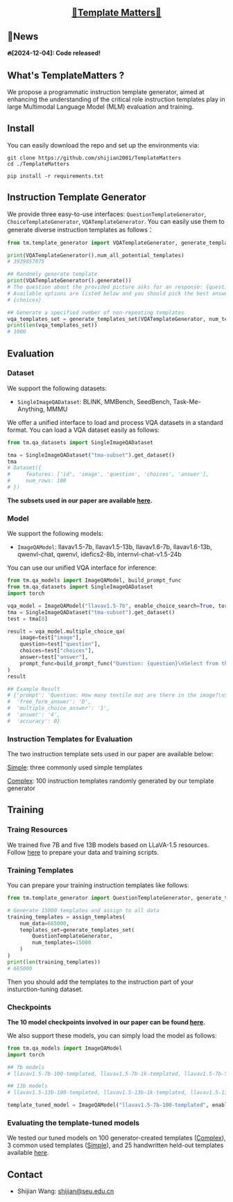 <h2 align="center"> <a href="">🎁Template Matters🎁</a></h2>

## 🔔News
  
 **🔥[2024-12-04]: Code released!**

## What's TemplateMatters ?
We propose a programmatic instruction template generator, aimed at enhancing the understanding of the critical role instruction templates play in large Multimodal Language Model (MLM) evaluation and training.

## Install
You can easily download the repo and set up the environments via:
```
git clone https://github.com/shijian2001/TemplateMatters
cd ./TemplateMatters

pip install -r requirements.txt
```

## Instruction Template Generator
We provide three easy-to-use interfaces: `QuestionTemplateGenerator`, `ChoiceTemplateGenerator`, `VQATemplateGenerator`. You can easily use them to generate diverse instruction templates as follows：
```python
from tm.template_generator import VQATemplateGenerator, generate_templates_set

print(VQATemplateGenerator().num_all_potential_templates)
# 3939857075

## Randomly generate template
print(VQATemplateGenerator().generate())
# The question about the provided picture asks for an response: {question}
# Available options are listed below and you should pick the best answer:
# {choices}

## Generate a specified number of non-repeating templates
vqa_templates_set = generate_templates_set(VQATemplateGenerator, num_templates=1000)
print(len(vqa_templates_set))
# 1000
```

## Evaluation

### Dataset
We support the following datasets: 
- `SingleImageQADataset`: BLINK, MMBench, SeedBench, Task-Me-Anything, MMMU

We offer a unified interface to load and process VQA datasets in a standard format. You can load a VQA dataset easily as follows:
```python
from tm.qa_datasets import SingleImageQADataset

tma = SingleImageQADataset("tma-subset").get_dataset()
tma
# Dataset({
#     features: ['id', 'image', 'question', 'choices', 'answer'],
#     num_rows: 100
# })
```

**The subsets used in our paper are available [here](https://huggingface.co/collections/shijianS01/templatematters-dataset-674f22fed0110c9d450624d2).**

### Model
We support the following models: 
- `ImageQAModel`: llavav1.5-7b, llavav1.5-13b, llavav1.6-7b, llavav1.6-13b, qwenvl-chat, qwenvl, idefics2-8b, internvl-chat-v1.5-24b

You can use our unified VQA interface for inference:

```python
from tm.qa_models import ImageQAModel, build_prompt_func
from tm.qa_datasets import SingleImageQADataset
import torch

vqa_model = ImageQAModel("llavav1.5-7b", enable_choice_search=True, torch_device=0, precision=torch.bfloat16)
tma = SingleImageQADataset("tma-subset").get_dataset()
test = tma[0]

result = vqa_model.multiple_choice_qa(
    image=test["image"],
    question=test["question"],
    choices=test["choices"],
    answer=test["answer"],
    prompt_func=build_prompt_func("Question: {question}\nSelect from the following choices: {choices}")
)
result

## Example Result
# {'prompt': 'Question: How many textile mat are there in the image?\nSelect from the following choices: (A) 8 (B) 5 (C) 4 (D) 1',
#  'free_form_answer': 'D',
#  'multiple_choice_answer': '1',
#  'answer': '4',
#  'accuracy': 0}
```

### Instruction Templates for Evaluation
The two instruction template sets used in our paper are available below:

[Simple](https://github.com/shijian2001/TemplateMatters/blob/main/templates/simple_templates.json): three commonly used simple templates

[Complex](https://github.com/shijian2001/TemplateMatters/blob/main/templates/complex_templates.json): 100 instruction templates randomly generated by our template generator

## Training

### Traing Resources
We trained five 7B and five 13B models based on LLaVA-1.5 resources. Follow [here](https://github.com/haotian-liu/LLaVA?tab=readme-ov-file#visual-instruction-tuning) to prepare your data and training scripts.

### Training Templates
You can prepare your training instruction templates like follows:

```python
from tm.template_generator import QuestionTemplateGenerator, generate_templates_set, assign_templates

# Generate 15000 templates and assign to all data
training_templates = assign_templates(
    num_data=665000, 
    templates_set=generate_templates_set(
        QuestionTemplateGenerator, 
        num_templates=15000
    )
)
print(len(training_templates))
# 665000
```
Then you should add the templates to the instruction part of your insturction-tuning dataset.

### Checkpoints
**The 10 model checkpoints involved in our paper can be found [here](https://huggingface.co/collections/shijianS01/templatematters-model-674dd4469a2382bb17bb3460).**

We also support these models, you can simply load the model as follows:
```python
from tm.qa_models import ImageQAModel
import torch

## 7b models
# llavav1.5-7b-100-templated, llavav1.5-7b-1k-templated, llavav1.5-7b-5k-templated, llavav1.5-7b-10k-templated, llavav1.5-7b-15k-templated

## 13b models
# llavav1.5-13b-100-templated, llavav1.5-13b-1k-templated, llavav1.5-13b-5k-templated, llavav1.5-13b-10k-templated, llavav1.5-13b-15k-templated

template_tuned_model = ImageQAModel("llavav1.5-7b-100-templated", enable_choice_search=True, torch_device=0, precision=torch.bfloat16)
```

### Evaluating the template-tuned models
We tested our tuned models on 100 generator-created templates ([Complex](https://github.com/shijian2001/TemplateMatters/blob/main/templates/complex_templates.json)), 3 common used templates ([Simple](https://github.com/shijian2001/TemplateMatters/blob/main/templates/simple_templates.json)), and 25 handwritten held-out templates available [here](https://github.com/shijian2001/TemplateMatters/blob/main/templates/heldout_templates.json).

## Contact
- Shijian Wang: shijian@seu.edu.cn